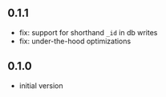 ## 0.1.1
* fix: support for shorthand `_id` in db writes
* fix: under-the-hood optimizations

## 0.1.0
* initial version
